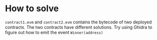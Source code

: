 # How to solve

`contract1.evm` and `contract2.evm` contains the bytecode of two deployed contracts. The two
contracts have different solutions. Try using Ghidra to figure out how to emit the event
`Winner(address)`